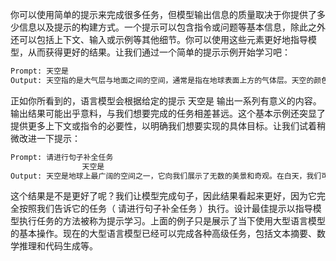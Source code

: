 你可以使用简单的提示来完成很多任务，但模型输出信息的质量取决于你提供了多少信息以及提示的构建方式。一个提示可以包含指令或问题等基本信息，除此之外还可以包括上下文、输入或示例等其他细节。你可以使用这些元素更好地指导模型，从而获得更好的结果。让我们通过一个简单的提示示例开始学习吧：
```latex
Prompt: 天空是
Output: 天空指的是大气层与地面之间的空间，通常是指在地球表面上方的气体层。天空的颜色通常是蓝色的，这是因为当太阳光线穿过大气层时，它们被分散成许多不同的颜色，其中蓝色波长的光线被分散得更多，因此天空呈现出蓝色。在日出和日落时，由于太阳光线的角度变化，天空的颜色会变成橙色或红色等不同的颜色。
```
正如你所看到的，语言模型会根据给定的提示 天空是 输出一系列有意义的内容。输出结果可能出乎意料，与我们想要完成的任务相差甚远。这个基本示例还突显了提供更多上下文或指令的必要性，以明确我们想要实现的具体目标。让我们试着稍微改进一下提示：
```latex
Prompt: 请进行句子补全任务
				天空是
Output: 天空是地球上最广阔的空间之一，它向我们展示了无数的美景和奇观。在白天，我们可以欣赏到蔚蓝色的天空、飘逸的云朵和灿烂的阳光，而在夜晚，我们则可以看到浩瀚的星空和神秘的月亮。除了提供美丽的景观外，天空还对地球生命的存在和发展具有重要的作用，例如通过大气层中的气体循环和水循环，为植物和动物提供养分和水分，维持地球生态平衡。同时，人类也可以通过研究天空来深入了解宇宙和地球的运行规律，从而推动科学技术的发展。
```
这个结果是不是更好了呢？我们让模型完成句子，因此结果看起来更好，因为它完全按照我们告诉它的任务（ 请进行句子补全任务 ）执行。设计最佳提示以指导模型执行任务的方法被称为提示学习。上面的例子只是展示了当下使用大型语言模型的基本操作。现在的大型语言模型已经可以完成各种高级任务，包括文本摘要、数学推理和代码生成等。